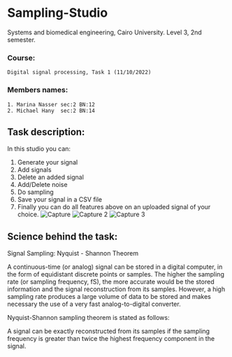 # Sampling-Studio

Systems and biomedical engineering, Cairo University.
Level 3, 2nd semester.
### Course:
    Digital signal processing, Task 1 (11/10/2022)

### Members names:
    1. Marina Nasser sec:2 BN:12
    2. Michael Hany  sec:2 BN:14


## Task description:
In this studio you can:
  1. Generate your signal
  2. Add signals  
  3. Delete an added signal 
  4. Add/Delete noise
  5. Do sampling
  6. Save your signal in a CSV file
  7. Finally you can do all features above on an uploaded signal of your choice.
![Capture](https://user-images.githubusercontent.com/69060386/199189833-442712aa-3f7d-4544-a308-1f8a1178f9fe.PNG)
![Capture 2](https://user-images.githubusercontent.com/69060386/199189859-a272c5f2-5ef3-47d4-80a1-8c8bc17ee962.PNG)
![Capture 3](https://user-images.githubusercontent.com/69060386/199189873-b4b426ed-0822-4c55-8424-bcd2e242722f.PNG)


## Science behind the task:

Signal Sampling: Nyquist - Shannon Theorem

   A continuous-time (or analog) signal can be stored in a digital computer, in the form of equidistant discrete points or samples. The higher the sampling rate (or sampling frequency, fS), the more accurate would be the stored information and the signal reconstruction from its samples. However, a high sampling rate produces a large volume of data to be stored and makes necessary the use of a very fast analog-to-digital converter.

Nyquist-Shannon sampling theorem is stated as follows:

   A signal can be exactly reconstructed from its samples if the sampling frequency is greater than twice the highest frequency component in the signal.


